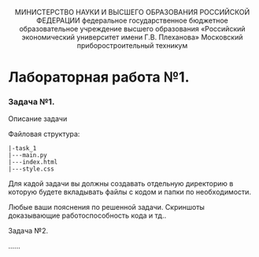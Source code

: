 <p style="text-align:center"> МИНИСТЕРСТВО НАУКИ И ВЫСШЕГО ОБРАЗОВАНИЯ РОССИЙСКОЙ ФЕДЕРАЦИИ
федеральное государственное бюджетное образовательное учреждение высшего образования
«Российский экономический университет имени Г.В. Плеханова»
Московский приборостроительный техникум <p>

# Лабораторная работа №1.

### Задача №1. 

Описание задачи

Файловая структура: 
```
|-task_1
|---main.py
|---index.html
|---style.css  
```
Для кадой задачи вы должны создавать отдельную директорию в которую будете вкладывать файлы с кодом и папки по необходимости.
 
<p> Любые ваши пояснения по решенной задачи. Скриншоты доказывающие работоспособность кода и тд.. </p>

Задача №2. 

......
